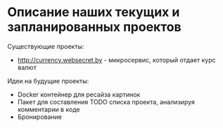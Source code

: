 # Описание наших текущих и запланированных проектов

Существующие проекты:
* http://currency.websecret.by - микросервис, который отдает курс валют

Идеи на будущие проекты:
* Docker контейнер для ресайза картинок
* Пакет для составления TODO списка проекта, анализируя комментарии в коде
* Бронирование
